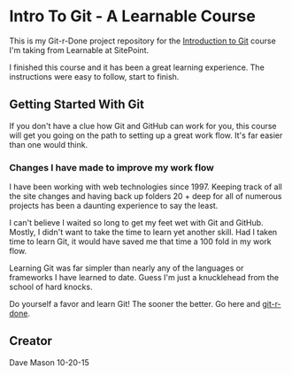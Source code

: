 # Intro To Git - A Learnable Course

This is my Git-r-Done project repository for the [Introduction to Git]( https://www.sitepoint.com/premium/courses/introduction-to-git-2902) course I'm taking from Learnable at  SitePoint.

I finished this course and it has been a great learning experience. The instructions were easy to follow, start to finish.

## Getting Started With Git 

If you don't have a clue how Git and GitHub can work for you, this course will get you going on the path to setting up a great work flow. It's far easier than one would think.

### Changes I have made to improve my work flow

I have been working with web technologies since 1997. Keeping track of all the site changes and having back up folders 20 + deep for all of numerous projects has been a daunting experience to say the least.

I can't believe I waited so long to get my feet wet with Git and GitHub. Mostly, I didn't want to take the time to learn yet another skill. Had I taken time to learn Git, it would have saved me that time a 100 fold in my work flow.

Learning Git was far simpler than nearly any of the languages or frameworks I have learned to date. Guess I'm just a knucklehead from the school of hard knocks.   

Do yourself a favor and learn Git! The sooner the better. Go here and [git-r-done]( https://www.sitepoint.com/premium/courses/introduction-to-git-2902).

## Creator
Dave Mason 10-20-15
